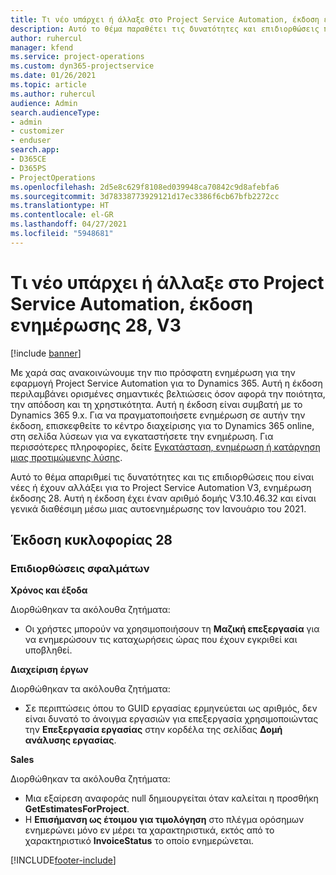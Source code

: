 ```yaml
---
title: Τι νέο υπάρχει ή άλλαξε στο Project Service Automation, έκδοση ενημέρωσης 28, V3
description: Αυτό το θέμα παραθέτει τις δυνατότητες και επιδιορθώσεις που είναι διαθέσιμες στο Project Service Automation, έκδοση ενημέρωσης 28, V3.
author: ruhercul
manager: kfend
ms.service: project-operations
ms.custom: dyn365-projectservice
ms.date: 01/26/2021
ms.topic: article
ms.author: ruhercul
audience: Admin
search.audienceType:
- admin
- customizer
- enduser
search.app:
- D365CE
- D365PS
- ProjectOperations
ms.openlocfilehash: 2d5e8c629f8108ed039948ca70842c9d8afebfa6
ms.sourcegitcommit: 3d78338773929121d17ec3386f6cb67bfb2272cc
ms.translationtype: HT
ms.contentlocale: el-GR
ms.lasthandoff: 04/27/2021
ms.locfileid: "5948681"
---
```

# <a name="whats-new-or-changed-in-project-service-automation-update-release-28-v3"></a>Τι νέο υπάρχει ή άλλαξε στο Project Service Automation, έκδοση ενημέρωσης 28, V3

[!include [banner](../includes/psa-now-project-operations.md)]

Με χαρά σας ανακοινώνουμε την πιο πρόσφατη ενημέρωση για την εφαρμογή Project Service Automation για το Dynamics 365. Αυτή η έκδοση περιλαμβάνει ορισμένες σημαντικές βελτιώσεις όσον αφορά την ποιότητα, την απόδοση και τη χρηστικότητα. Αυτή η έκδοση είναι συμβατή με το Dynamics 365 9.x. Για να πραγματοποιήσετε ενημέρωση σε αυτήν την έκδοση, επισκεφθείτε το κέντρο διαχείρισης για το Dynamics 365 online, στη σελίδα λύσεων για να εγκαταστήσετε την ενημέρωση. Για περισσότερες πληροφορίες, δείτε [Εγκατάσταση, ενημέρωση ή κατάργηση μιας προτιμώμενης λύσης](/power-platform/admin/install-remove-preferred-solution).

Αυτό το θέμα απαριθμεί τις δυνατότητες και τις επιδιορθώσεις που είναι νέες ή έχουν αλλάξει για το Project Service Automation V3, ενημέρωση έκδοσης 28. Αυτή η έκδοση έχει έναν αριθμό δομής V3.10.46.32 και είναι γενικά διαθέσιμη μέσω μιας αυτοενημέρωσης τον Ιανουάριο του 2021.

## <a name="update-release-28"></a>Έκδοση κυκλοφορίας 28

### <a name="bug-fixes"></a>Επιδιορθώσεις σφαλμάτων

**Χρόνος και έξοδα**

Διορθώθηκαν τα ακόλουθα ζητήματα:

- Οι χρήστες μπορούν να χρησιμοποιήσουν τη **Μαζική επεξεργασία** για να ενημερώσουν τις καταχωρήσεις ώρας που έχουν εγκριθεί και υποβληθεί.

**Διαχείριση έργων**

Διορθώθηκαν τα ακόλουθα ζητήματα:

- Σε περιπτώσεις όπου το GUID εργασίας ερμηνεύεται ως αριθμός, δεν είναι δυνατό το άνοιγμα εργασιών για επεξεργασία χρησιμοποιώντας την **Επεξεργασία εργασίας** στην κορδέλα της σελίδας **Δομή ανάλυσης εργασίας**.

**Sales**

Διορθώθηκαν τα ακόλουθα ζητήματα:

- Μια εξαίρεση αναφοράς null δημιουργείται όταν καλείται η προσθήκη **GetEstimatesForProject**.
- Η **Επισήμανση ως έτοιμου για τιμολόγηση** στο πλέγμα ορόσημων ενημερώνει μόνο εν μέρει τα χαρακτηριστικά, εκτός από το χαρακτηριστικό **InvoiceStatus** το οποίο ενημερώνεται.



[!INCLUDE[footer-include](../includes/footer-banner.md)]